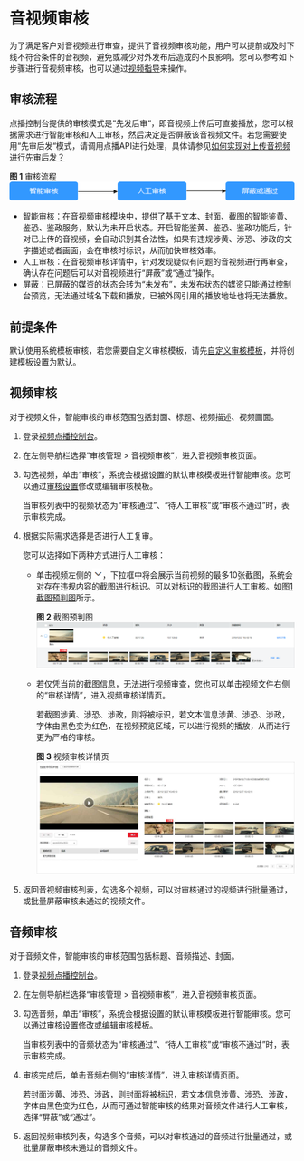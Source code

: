 # 音视频审核<a name="vod_01_0069"></a>

为了满足客户对音视频进行审查，提供了音视频审核功能，用户可以提前或及时下线不符合条件的音视频，避免或减少对外发布后造成的不良影响。您可以参考如下步骤进行音视频审核，也可以通过[视频指导](https://bbs.huaweicloud.com/videos/66dd0b71aed0498696444e20f6260277)来操作。

## 审核流程<a name="section18559152439"></a>

点播控制台提供的审核模式是“先发后审“，即音视频上传后可直接播放，您可以根据需求进行智能审核和人工审核，然后决定是否屏蔽该音视频文件。若您需要使用“先审后发“模式，请调用点播API进行处理，具体请参见[如何实现对上传音视频进行先审后发？](https://support.huaweicloud.com/vod_faq/vod_08_0079.html)

**图 1**  审核流程<a name="fig7737135243411"></a>  
![](figures/审核流程.png "审核流程")

-   智能审核：在音视频审核模块中，提供了基于文本、封面、截图的智能鉴黄、鉴恐、鉴政服务，默认为未开启状态。开启智能鉴黄、鉴恐、鉴政功能后，针对已上传的音视频，会自动识别其合法性，如果有违规涉黄、涉恐、涉政的文字描述或者画面，会在审核时标识，从而加快审核效率。
-   人工审核：在音视频审核详情中，针对发现疑似有问题的音视频进行再审查，确认存在问题后可以对音视频进行“屏蔽”或“通过”操作。
-   屏蔽：已屏蔽的媒资的状态会转为“未发布”，未发布状态的媒资只能通过控制台预览，无法通过域名下载和播放，已被外网引用的播放地址也将无法播放。

## 前提条件<a name="section73242594200"></a>

默认使用系统模板审核，若您需要自定义审核模板，请先[自定义审核模板](审核设置.md)，并将创建模板设置为默认。

## 视频审核<a name="section021912171100"></a>

对于视频文件，智能审核的审核范围包括封面、标题、视频描述、视频画面。

1.  登录[视频点播控制台](视频点播控制台https://console.huaweicloud.com/vod)。
2.  在左侧导航栏选择“审核管理 \> 音视频审核”，进入音视频审核页面。
3.  勾选视频，单击“审核”，系统会根据设置的默认审核模板进行智能审核。您可以通过[审核设置](审核设置.md)修改或编辑审核模板。

    当审核列表中的视频状态为“审核通过”、“待人工审核”或“审核不通过”时，表示审核完成。

4.  根据实际需求选择是否进行人工复审。

    您可以选择如下两种方式进行人工审核：

    -   单击视频左侧的![](figures/展开.png)，下拉框中将会展示当前视频的最多10张截图，系统会对存在违规内容的截图进行标识。可以对标识的截图进行人工审核。如[图1 截图预判图](#fig1046715560436)所示。

        **图 2**  截图预判图<a name="fig1046715560436"></a>  
        ![](figures/截图预判图.png "截图预判图")

    -   若仅凭当前的截图信息，无法进行视频审查，您也可以单击视频文件右侧的“审核详情”，进入视频审核详情页。

        若截图涉黄、涉恐、涉政，则将被标识，若文本信息涉黄、涉恐、涉政，字体由黑色变为红色，在视频预览区域，可以进行视频的播放，从而进行更为严格的审核。

        **图 3**  视频审核详情页<a name="fig10629122111451"></a>  
        ![](figures/视频审核详情页.jpg "视频审核详情页")

5.  返回音视频审核列表，勾选多个视频，可以对审核通过的视频进行批量通过，或批量屏蔽审核未通过的视频文件。

## 音频审核<a name="section322151712018"></a>

对于音频文件，智能审核的审核范围包括标题、音频描述、封面。

1.  登录[视频点播控制台](视频点播控制台https://console.huaweicloud.com/vod)。
2.  在左侧导航栏选择“审核管理 \> 音视频审核”，进入音视频审核页面。
3.  勾选音频，单击“审核”，系统会根据设置的默认审核模板进行智能审核。您可以通过[审核设置](审核设置.md)修改或编辑审核模板。

    当审核列表中的音频状态为“审核通过”、“待人工审核”或“审核不通过”时，表示审核完成。

4.  审核完成后，单击音频右侧的“审核详情”，进入审核详情页面。

    若封面涉黄、涉恐、涉政，则封面将被标识，若文本信息涉黄、涉恐、涉政，字体由黑色变为红色，从而可通过智能审核的结果对音频文件进行人工审核，选择“屏蔽”或“通过”。

5.  返回视频审核列表，勾选多个音频，可以对审核通过的音频进行批量通过，或批量屏蔽审核未通过的音频文件。

